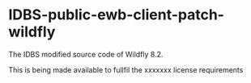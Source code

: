# IDBS-public-ewb-client-patch-wildfly

The IDBS modified source code of Wildfly 8.2.

This is being made available to fullfil the xxxxxxx license requirements
